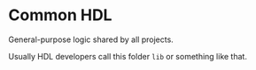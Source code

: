 # Common HDL

General-purpose logic shared by all projects.

Usually HDL developers call this folder `lib` or something like that.